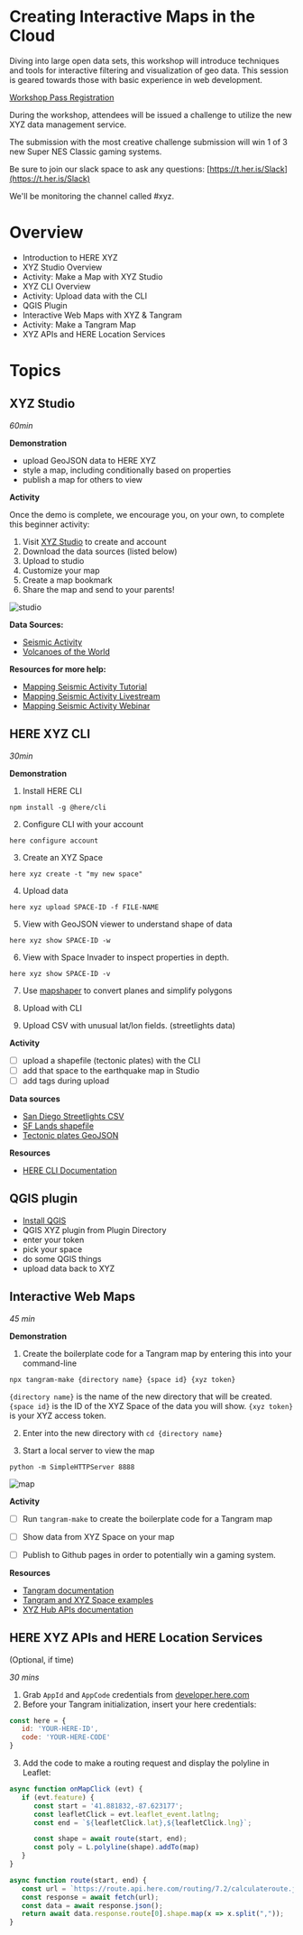 
# Creating Interactive Maps in the Cloud

Diving into large open data sets, this workshop will introduce techniques and
tools for interactive filtering and visualization of geo data. This session is
geared towards those with basic experience in web development.

[Workshop Pass Registration](https://ti.to/foss4g-na-2019/foss4g-na-2019-san-diego/with/fawgwk87gpu)

During the workshop, attendees will be issued a challenge to utilize the new
XYZ data management service.

The submission with the most creative challenge
submission will win 1 of 3 new Super NES Classic gaming systems.

Be sure to join our slack space to ask any questions: [https://t.her.is/Slack](https://t.her.is/Slack)

We'll be monitoring the channel called #xyz.

# Overview

- Introduction to HERE XYZ
- XYZ Studio Overview
- Activity: Make a Map with XYZ Studio
- XYZ CLI Overview
- Activity: Upload data with the CLI
- QGIS Plugin
- Interactive Web Maps with XYZ & Tangram
- Activity: Make a Tangram Map
- XYZ APIs and HERE Location Services

# Topics

## XYZ Studio

*60min*

__Demonstration__

- upload GeoJSON data to HERE XYZ
- style a map, including conditionally based on properties
- publish a map for others to view

__Activity__

Once the demo is complete, we encourage you, on your own, to complete this beginner activity:

1. Visit [XYZ Studio](https://xyz.here.com) to create and account
2. Download the data sources (listed below)
3. Upload to studio
4. Customize your map
5. Create a map bookmark
6. Share the map and send to your parents!

![studio](studio.png)

__Data Sources:__

- [Seismic Activity](https://earthquake.usgs.gov/earthquakes/feed/v1.0/geojson.php)
- [Volcanoes of the World](https://earthworks.stanford.edu/catalog/harvard-glb-volc)

__Resources for more help:__

- [Mapping Seismic Activity Tutorial](https://codelabs.here.xyz/tutorial/05-Mapping-Seismic-Activity#0)
- [Mapping Seismic Activity Livestream](https://www.twitch.tv/videos/408122281)
- [Mapping Seismic Activity Webinar](https://youtu.be/KUwLu1Wnlis)

## HERE XYZ CLI

*30min*

__Demonstration__

1. Install HERE CLI
```
npm install -g @here/cli
```
2. Configure CLI with your account
```
here configure account
```
3. Create an XYZ Space
```
here xyz create -t "my new space"
```
4. Upload data
```
here xyz upload SPACE-ID -f FILE-NAME
```
5. View with GeoJSON viewer to understand shape of data
```
here xyz show SPACE-ID -w
```
6. View with Space Invader to inspect properties in depth.
```
here xyz show SPACE-ID -v
```
7. Use [mapshaper](https://mapshaper.org/) to convert planes and simplify polygons

8. Upload with CLI
9. Upload CSV with unusual lat/lon fields. (streetlights data)

__Activity__

- [ ] upload a shapefile (tectonic plates) with the CLI
- [ ] add that space to the earthquake map in Studio
- [ ] add tags during upload

__Data sources__

- [San Diego Streetlights CSV](streetlights.csv)
- [SF Lands shapefile](sflnds_current.zip)
- [Tectonic plates GeoJSON](https://github.com/fraxen/tectonicplates/tree/master/GeoJSON)

__Resources__
- [HERE CLI Documentation](https://www.here.xyz/cli/)

## QGIS plugin

- [Install QGIS](https://qgis.org/en/site/forusers/download.html) 
- QGIS XYZ plugin from Plugin Directory
- enter your token
- pick your space
- do some QGIS things
- upload data back to XYZ


## Interactive Web Maps

*45 min*

__Demonstration__
1. Create the boilerplate code for a Tangram map by entering this into your command-line
```
npx tangram-make {directory name} {space id} {xyz token}
```
`{directory name}` is the name of the new directory that will be created. `{space id}` is the ID of the XYZ Space of the data you will show. `{xyz token}` is your XYZ access token.

2. Enter into the new directory with `cd {directory name}`

3. Start a local server to view the map
```
python -m SimpleHTTPServer 8888
```

![map](tangram.png)

__Activity__

- [ ] Run `tangram-make` to create the boilerplate code for a Tangram map
- [ ] Show data from XYZ Space on your map
- [ ] Publish to Github pages in order to potentially win a gaming system.


__Resources__

- [Tangram documentation](https://tangrams.readthedocs.io/en/latest/)
- [Tangram and XYZ Space examples](https://github.com/heremaps/xyz-showcase)
- [XYZ Hub APIs documentation](https://www.here.xyz/api/)


## HERE XYZ APIs and HERE Location Services

(Optional, if time)

*30 mins*

1. Grab `AppId` and `AppCode` credentials from [developer.here.com](https://developer.here.com)
2. Before your Tangram initialization, insert your here credentials:
```javascript
const here = {
   id: 'YOUR-HERE-ID',
   code: 'YOUR-HERE-CODE'
}
```
3. Add the code to make a routing request and display the polyline in Leaflet:
```javascript
async function onMapClick (evt) {
   if (evt.feature) {
      const start = '41.881832,-87.623177';
      const leafletClick = evt.leaflet_event.latlng;
      const end = `${leafletClick.lat},${leafletClick.lng}`;

      const shape = await route(start, end);
      const poly = L.polyline(shape).addTo(map)
   }
}

async function route(start, end) {
   const url = `https://route.api.here.com/routing/7.2/calculateroute.json?app_id=${here.id}&app_code=${here.code}&waypoint0=geo!${start}&waypoint1=geo!${end}&mode=fastest;car;traffic:disabled&routeattributes=shape`
   const response = await fetch(url);
   const data = await response.json();
   return await data.response.route[0].shape.map(x => x.split(","));
}
```

